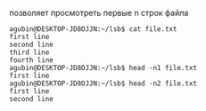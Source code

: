 позволяет просмотреть первые n строк файла
```linux
agubin@DESKTOP-JD8OJJN:~/lsb$ cat file.txt
first line
second line
third line
fourth line
agubin@DESKTOP-JD8OJJN:~/lsb$ head -n1 file.txt
first line
agubin@DESKTOP-JD8OJJN:~/lsb$ head -n2 file.txt
first line
second line
```
